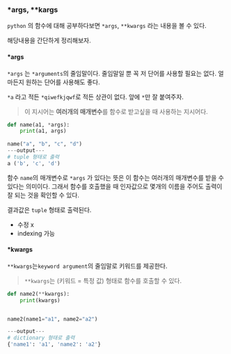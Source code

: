 ### *args, **kargs

`python` 의 함수에 대해 공부하다보면 `*args`, `**kwargs` 라는 내용을 볼 수 있다.

해당내용을 간단하게 정리해보자. 



#### *args

`*args` 는 `*arguments`의 줄임말이다.
줄임말일 뿐 꼭 저 단어를 사용할 필요는 없다. 얼마든지 원하는 단어를 사용해도 좋다.

`*a` 라고 적든 `*qiwefkjqwf`로 적든 상관이 없다. 앞에 `*`만 잘 붙여주자.



>이 지시어는 **여러개의 매개변수**를 함수로 받고싶을 때 사용하는 지시어다.



```python
def name(a1, *args):
    print(a1, args)
    
name("a", "b", "c", "d")
---output---
# tuple 형태로 출력 
a ('b', 'c', 'd')
```

함수 `name`의 매개변수로 `*args` 가 있다는 뜻은 이 함수는 여러개의 매개변수를 받을 수 있다는 의미이다.
그래서 함수를 호출했을 때 인자값으로 몇개의 이름을 주어도 출력이 잘 되는 것을 확인할 수 있다.

결과값은 `tuple` 형태로 출력된다. 

- 수정 x 
- indexing 가능 



#### *kwargs



`**kwargs`는`keyword argument`의 줄임말로 키워드를 제공한다.

> `**kwargs`는 (키워드 = 특정 값) 형태로 함수를 호출할 수 있다.

```python
def name2(**kwargs):
    print(kwargs)


name2(name1="a1", name2="a2")

---output---
# dictionary 형태로 출력 
{'name1': 'a1', 'name2': 'a2'}	
```





